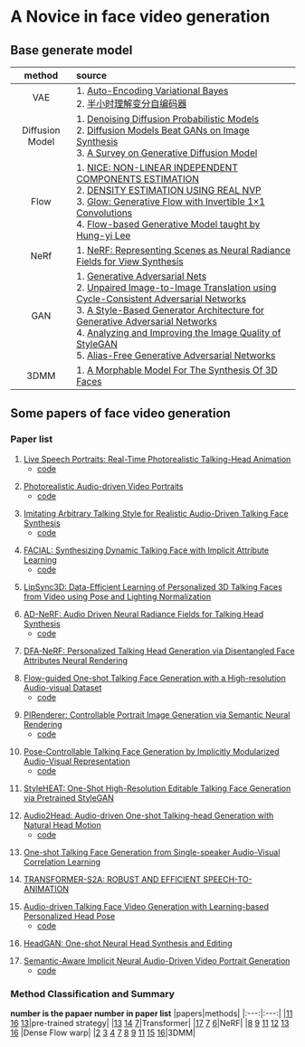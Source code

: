 # A Novice in face video generation
## Base generate model
|method|source|
|:----:|:---|
|VAE|1. [Auto-Encoding Variational Bayes][1]<br>2. [半小时理解变分自编码器][2]|
|Diffusion Model|1. [Denoising Diffusion Probabilistic Models][3]<br>2. [Diffusion Models Beat GANs on Image Synthesis][4]<br>3. [A Survey on Generative Diffusion Model][5]|
|Flow|1. [NICE: NON-LINEAR INDEPENDENT COMPONENTS ESTIMATION][6]<br>2. [DENSITY ESTIMATION USING REAL NVP][7]<br>3. [Glow: Generative Flow with Invertible 1×1 Convolutions][8]<br>4. [Flow-based Generative Model taught by Hung-yi Lee][9]|
|NeRf|1. [NeRF: Representing Scenes as Neural Radiance Fields for View Synthesis][10]|
|GAN|1. [Generative Adversarial Nets][11]<br>2. [Unpaired Image-to-Image Translation using Cycle-Consistent Adversarial Networks][12]<br>3. [A Style-Based Generator Architecture for Generative Adversarial Networks][13]<br>4. [Analyzing and Improving the Image Quality of StyleGAN][14]<br>5. [Alias-Free Generative Adversarial Networks][15]|
|3DMM|1. [A Morphable Model For The Synthesis Of 3D Faces][16]|


[1]:https://arxiv.org/abs/1312.6114
[2]:https://zhuanlan.zhihu.com/p/144649293
[3]:https://export.arxiv.org/pdf/2006.11239.pdf
[4]:https://arxiv.org/pdf/2105.05233.pdf
[5]:https://export.arxiv.org/pdf/2209.02646v7.pdf
[6]:https://arxiv.org/pdf/1410.8516.pdf
[7]:http://export.arxiv.org/pdf/1605.08803
[8]:https://papers.nips.cc/paper/2018/file/d139db6a236200b21cc7f752979132d0-Paper.pdf
[9]:https://www.youtube.com/watch?v=uXY18nzdSsM&t=2983s
[10]:http://export.arxiv.org/pdf/2003.08934v1.pdf
[11]:https://proceedings.neurips.cc/paper/2014/file/5ca3e9b122f61f8f06494c97b1afccf3-Paper.pdf
[12]:https://export.arxiv.org/pdf/1703.10593.pdf
[13]:https://arxiv.org/abs/1812.04948v1
[14]:https://arxiv.org/pdf/1912.04958.pdf
[15]:https://arxiv.org/pdf/2106.12423.pdf
[16]:https://mi.informatik.uni-siegen.de/projects_data/morphmod1.pdf
## Some papers of face video generation
### Paper list
<span id="jump1"></span>

1. [Live Speech Portraits: Real-Time Photorealistic Talking-Head Animation][p1]
    + [code][code1]

<span id="jump2"></span>

2. [Photorealistic Audio-driven Video Portraits][p2]
    + [code][code2]

<span id="jump3"></span>

3. [Imitating Arbitrary Talking Style for Realistic Audio-Driven Talking Face Synthesis][p3]
    + [code][code3]

<span id="jump4"></span>

4. [FACIAL: Synthesizing Dynamic Talking Face with Implicit Attribute Learning][p4]
    + [code][code4]

<span id="jump5"></span>

5. [LipSync3D: Data-Efficient Learning of Personalized 3D Talking Faces from Video using Pose and Lighting Normalization
][p5]

<span id="jump6"></span>

6. [AD-NeRF: Audio Driven Neural Radiance Fields for Talking Head Synthesis][p6]
    + [code][code6]

<span id="jump7"></span>

7. [DFA-NeRF: Personalized Talking Head Generation via Disentangled Face Attributes Neural Rendering][p7]

<span id="jump8"></span>

8. [Flow-guided One-shot Talking Face Generation with a High-resolution
Audio-visual Dataset][p8]
   + [code][code8]

<span id="jump9"></span>

9. [PIRenderer: Controllable Portrait Image Generation via Semantic Neural Rendering][p9]
    + [code][code9]

<span id="jump10"></span>

10. [Pose-Controllable Talking Face Generation by Implicitly Modularized Audio-Visual Representation][p10]
      + [code][code10]

<span id="jump11"></span>

11. [StyleHEAT: One-Shot High-Resolution Editable Talking Face Generation via Pretrained StyleGAN][p11]

<span id="jump12"></span>

12. [Audio2Head: Audio-driven One-shot Talking-head Generation with Natural Head Motion][p12]
       + [code][code12]

<span id="jump13"></span>

13. [One-shot Talking Face Generation from Single-speaker Audio-Visual Correlation Learning][p13]

<span id="jump14"></span>

14. [TRANSFORMER-S2A: ROBUST AND EFFICIENT SPEECH-TO-ANIMATION][p14]

<span id="jump15"></span>

15. [Audio-driven Talking Face Video Generation with Learning-based Personalized Head Pose][p15]
      + [code][code15]

<span id="jump16"></span>

16. [HeadGAN: One-shot Neural Head Synthesis and Editing][p16]

<span id="jump17"></span>

17. [Semantic-Aware Implicit Neural Audio-Driven Video Portrait Generation][p17]
     + [code][code17]


### Method Classification and Summary
**number is the papaer number in paper list**
|papers|methods|
|:---:|:---:|
|[11](#jump11) [16](#jump16) [13](#jump13)|pre-trained strategy|
|[13](#jump13) [14](#jump14) [7](#jump7)|Transformer|
|[17](#jump17)  [7](#jump7) [6](#jump6)|NeRF|
|[8](#jump8) [9](#jump9) [11](#jump11) [12](#jump12) [13](#jump13) [16](#jump16) |Dense Flow warp|
|[2](#jump2) [3](#jump3) [4](#jump4) [7](#jump7) [8](#jump8) [9](#jump9) [11](#jump11) [15](#jump15) [16](#jump16)|3DMM|




[p1]:https://arxiv.org/abs/2109.10595
[code1]:https://github.com/YuanxunLu/LiveSpeechPortraits
[p2]:https://pubmed.ncbi.nlm.nih.gov/32941145/
[code2]:https://github.com/xinwen-cs/AudioDVP
[p3]:https://export.arxiv.org/pdf/2111.00203.pdf
[code3]:https://github.com/wuhaozhe/style_avatar
[p4]:https://arxiv.org/abs/2108.07938
[code4]:https://github.com/zhangchenxu528/FACIAL
[p5]:https://openaccess.thecvf.com/content/CVPR2021/papers/Lahiri_LipSync3D_Data-Efficient_Learning_of_Personalized_3D_Talking_Faces_From_Video_CVPR_2021_paper.pdf
[p6]:https://arxiv.org/abs/2103.11078
[code6]:https://github.com/YudongGuo/AD-NeRF
[p7]:https://export.arxiv.org/pdf/2201.00791.pdf
[p8]:https://openaccess.thecvf.com/content/CVPR2021/papers/Zhang_Flow-Guided_One-Shot_Talking_Face_Generation_With_a_High-Resolution_Audio-Visual_Dataset_CVPR_2021_paper.pdf
[code8]:https://github.com/MRzzm/HDTF
[p9]:https://arxiv.org/abs/2109.08379
[code9]:https://github.com/RenYurui/PIRender
[p10]:https://arxiv.org/abs/2104.11116
[code10]:https://github.com/Hangz-nju-cuhk/Talking-Face_PC-AVS
[p11]:https://export.arxiv.org/pdf/2203.04036.pdf
[p12]:https://arxiv.org/pdf/2107.09293.pdf
[code12]:https://github.com/wangsuzhen/Audio2Head
[p13]:https://export.arxiv.org/pdf/2112.02749.pdf
[p14]:https://readpaper.com/pdf-annotate/note?pdfId=4667018670501806081&noteId=747432017719607296
[p15]:https://arxiv.org/abs/2002.10137
[code15]:https://github.com/yiranran/Audio-driven-TalkingFace-HeadPose
[p16]:https://arxiv.org/pdf/2012.08261.pdf
[p17]:https://export.arxiv.org/pdf/2201.07786.pdf
[code17]:https://github.com/alvinliu0/SSP-NeRF
